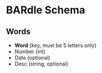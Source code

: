 # BARdle Schema

## Words

- **Word** (key, must be 5 letters only)
- Number (int)
- Date (optional)
- Desc (string, optional)
